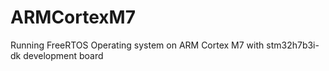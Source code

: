 # ARMCortexM7
Running FreeRTOS Operating system on ARM Cortex M7 with stm32h7b3i-dk development board
